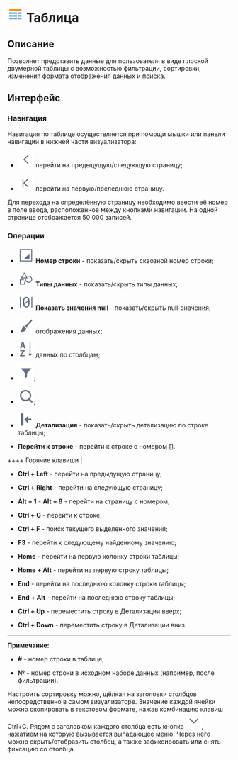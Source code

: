 # ![](../../media/app/icons/view_types_18/view_types_default-02.svg) Таблица

## Описание

Позволяет представить данные для пользователя в виде плоской двумерной таблицы с возможностью фильтрации, сортировки, изменения формата отображения данных и поиска.

## Интерфейс

### Навигация

Навигация по таблице осуществляется при помощи мышки или панели навигации в нижней части визуализатора:

* ![](../../media/app/icons/toolbar_18/toolbar_18_17.svg) перейти на предыдущую/следующую страницу;

* ![](../../media/app/icons/toolbar_18/toolbar_18_15.svg) перейти на первую/последнюю страницу.

Для перехода на определённую страницу необходимо ввести её номер в поле ввода, расположенное между кнопками навигации.
На одной странице отображается 50 000 записей.

### Операции

* ![](../../media/app/visualization/toolbar_18_table_1.svg) **Номер строки** - показать/скрыть сквозной номер строки;

* ![](../../media/app/visualization/toolbar_18_table_0.svg) **Типы данных** - показать/скрыть типы данных;

* ![](../../media/app/visualization/toolbar_18_92.svg) **Показать значения null** - показать/скрыть null-значения;

* ![](../../media/app/visualization/toolbar_18_118.svg) отображения данных;

* ![](../../media/app/visualization/toolbar_18_116.svg) данных по столбцам;

* ![](../../media/app/visualization/toolbar_18_117.svg);

* ![](../../media/app/visualization/toolbar_18_33.svg);

* ![](../../media/app/visualization/toolbar_18_171.svg) **Детализация** - показать/скрыть детализацию по строке таблицы;

* **Перейти к строке** - перейти к строке с номером [].

++++ Горячие клавиши |

* **Ctrl + Left** - перейти на предыдущую страницу;

* **Ctrl + Right** - перейти на следующую страницу;

* **Alt + 1** - **Alt + 8** - перейти на страницу с номером;

* **Ctrl + G** - перейти к строке;

* **Ctrl + F** - поиск текущего выделенного значения;

* **F3** - перейти к следующему найденному значению;

* **Home** - перейти на первую колонку строки таблицы;

* **Home + Alt** - перейти на первую строку таблицы;

* **End** - перейти на последнюю колонку строки таблицы;

* **End + Alt** - перейти на последнюю строку таблицы;

* **Ctrl + Up** - переместить строку в Детализации вверх;

* **Ctrl + Down** - переместить строку в Детализации вниз.

--------

**Примечание:**

* **#** - номер строки в таблице;

* **№** - номер строки в исходном наборе данных (например, после фильтрации).

Настроить сортировку можно, щёлкая на заголовки столбцов непосредственно в самом визуализаторе.
Значение каждой ячейки можно скопировать в текстовом формате, нажав комбинацию клавиш Ctrl+C.
Рядом с заголовком каждого столбца есть кнопка ![](../../media/app/visualization/toolbar_18_20.svg), нажатием на которую вызывается выпадающее меню. Через него можно скрыть/отобразить столбец, а также зафиксировать или снять фиксацию со столбца
